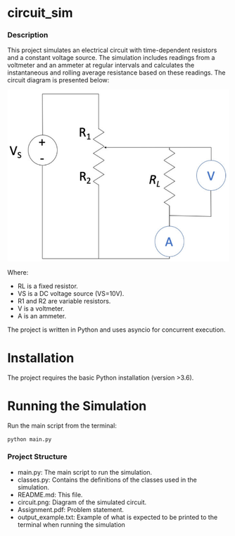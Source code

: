 # circuit_sim
### Description
This project simulates an electrical circuit with time-dependent resistors and a constant voltage source. The simulation includes readings from a voltmeter and an ammeter at regular intervals and calculates the instantaneous and rolling average resistance based on these readings.
The circuit diagram is presented below:

![Circuit](circuit.png)

Where:
- RL is a fixed resistor.
- VS is a DC voltage source (VS=10V).
- R1 and R2 are variable resistors.
- V is a voltmeter.
- A is an ammeter.


The project is written in Python and uses asyncio for concurrent execution.

# Installation
The project requires the basic Python installation (version >3.6).

# Running the Simulation
Run the main script from the terminal:
```
python main.py
```
### Project Structure
- main.py: The main script to run the simulation.
- classes.py: Contains the definitions of the classes used in the simulation.
- README.md: This file.
- circuit.png: Diagram of the simulated circuit.
- Assignment.pdf: Problem statement.
- output_example.txt: Example of what is expected to be printed to the terminal when running the simulation
